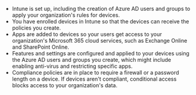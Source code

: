 - Intune is set up, including the creation of Azure AD users and groups to apply your organization's rules for devices.
- You have enrolled devices in Intune so that the devices can receive the policies you create.
- Apps are added to devices so your users get access to your organization's Microsoft 365 cloud services, such as Exchange Online and SharePoint Online.
- Features and settings are configured and applied to your devices using the Azure AD users and groups you create, which might include enabling anti-virus and restricting specific apps.
- Compliance policies are in place to require a firewall or a password length on a device. If devices aren't compliant, conditional access blocks access to your organization's data.
